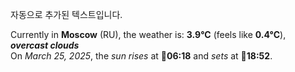 
자동으로 추가된 텍스트입니다.

<!--START_SECTION:weather:moscow-->
Currently in **Moscow** (RU), the weather is: **3.9°C** (feels like **0.4°C**), ***overcast clouds***<br/>
On *March 25, 2025*, the *sun rises* at 🌅**06:18** and *sets* at 🌇**18:52**.
<!--END_SECTION:weather-->

